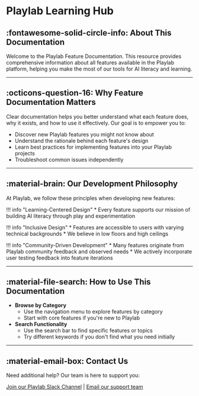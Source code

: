 # **Playlab Learning Hub**

## **:fontawesome-solid-circle-info: About This Documentation**

Welcome to the Playlab Feature Documentation. This resource provides comprehensive information about all features available in the Playlab platform, helping you make the most of our tools for AI literacy and learning.

---
## **:octicons-question-16: Why Feature Documentation Matters**

Clear documentation helps you better understand what each feature does, why it exists, and how to use it effectively. Our goal is to empower you to:

* Discover new Playlab features you might not know about
* Understand the rationale behind each feature's design
* Learn best practices for implementing features into your Playlab projects
* Troubleshoot common issues independently
---
## **:material-brain: Our Development Philosophy**

At Playlab, we follow these principles when developing new features:

!!! info "Learning-Centered Design"
    * Every feature supports our mission of building AI literacy through play and experimentation

!!! info "Inclusive Design"
    * Features are accessible to users with varying technical backgrounds
    * We believe in low floors and high ceilings

!!! info "Community-Driven Development"
    * Many features originate from Playlab community feedback and observed needs
    * We actively incorporate user testing feedback into feature iterations

---
## **:material-file-search: How to Use This Documentation**

* **Browse by Category**
    * Use the navigation menu to explore features by category
    * Start with core features if you're new to Playlab
* **Search Functionality**
    * Use the search bar to find specific features or topics
    * Try different keywords if you don't find what you need initially

---
## **:material-email-box: Contact Us**

Need additional help? Our team is here to support you:

[Join our Playlab Slack Channel]([link/to/forum](https://join.slack.com/t/playlabcommunity/shared_invite/zt-31mhwj7nl-49e1Mw5fYpyHJGOFyDIFtA)) | 
[Email our support team](mailto:support@playlab.ai)